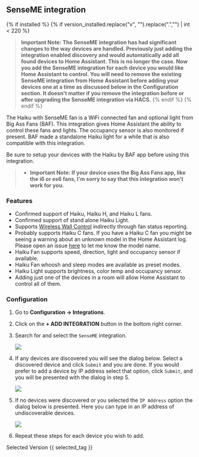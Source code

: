 ## SenseME integration

{% if installed %}
{% if version_installed.replace("v", "").replace(".","") | int < 220  %}
> **Important Note: The SenseME integration has had significant changes to the way devices are handled. Previously just adding the integration enabled discovery and would automatically add all found devices to Home Assistant. This is no longer the case. Now you add the SenseME integration for each device you would like Home Assistant to control. You will need to remove the existing SenseME integration from Home Assistant before adding your devices one at a time as discussed below in the Configuration section. It doesn't matter if you remove the integration before or after upgrading the SenseME integration via HACS.**
{% endif %}
{% endif %}

The Haiku with SenseME fan is a WiFi connected fan and optional light from Big Ass Fans (BAF). This integration gives Home Assistant the ability to control these fans and lights. The occupancy sensor is also monitored if present. BAF made a standalone Haiku light for a while that is also compatible with this integration.

Be sure to setup your devices with the Haiku by BAF app before using this integration.

> * **Important Note: If your device uses the Big Ass Fans app, like the i6 or es6 fans, I'm sorry to say that this integration won't work for you.**

### Features

* Confirmed support of Haiku, Haiku H, and Haiku L fans.
* Confirmed support of stand alone Haiku Light.
* Supports [Wireless Wall Control](https://www.bigassfans.com/support/haiku-wireless-wall-control/) indirectly through fan status reporting.
* Probably supports Haiku C fans. If you have a Haiku C fan you might be seeing a warning about an unknown model in the Home Assistant log. Please open an issue [here](https://github.com/mikelawrence/senseme-hacs/issues) to let me know the model name.
* Haiku Fan supports speed, direction, light and occupancy sensor if available.
* Haiku Fan whoosh and sleep modes are available as preset modes.
* Haiku Light supports brightness, color temp and occupancy sensor.
* Adding just one of the devices in a room will allow Home Assistant to control all of them.

### Configuration

1. Go to **Configuration -> Integrations**.
2. Click on the **+ ADD INTEGRATION** button in the bottom right corner.
3. Search for and select the `SenseME` integration.

   <img src="https://raw.githubusercontent.com/mikelawrence/senseme-hacs/master/img/search.png"/>

4. If any devices are discovered you will see the dialog below. Select a discovered device and click `Submit` and you are done. If you would prefer to add a device by IP address select that option, click `Submit`, and you will be presented with the dialog in step 5.

   <img src="https://raw.githubusercontent.com/mikelawrence/senseme-hacs/master/img/device.png"/>

5. If no devices were discovered or you selected the `IP Address` option the dialog below is presented. Here you can type in an IP address of undiscoverable devices.

   <img src="https://raw.githubusercontent.com/mikelawrence/senseme-hacs/master/img/address.png"/>

6. Repeat these steps for each device you wish to add.

Selected Version {{ selected_tag }}
